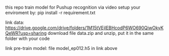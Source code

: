 this repo train model for Pushup recognition via video
setup your enviroment by:
    pip install -r requirement.txt

link data:
    https://drive.google.com/drive/folders/1M15tVEjIEBHcodP6WO690QiwOkyKQeWR?usp=sharing
download file data.zip and unzip, put it in the same folder with your code 
    
link pre-train model:
    file model_ep012.h5 in link above
    